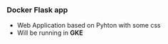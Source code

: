 ### Docker Flask app ###

- Web Application based on Pyhton with some css
- Will be running in __GKE__


